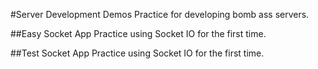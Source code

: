 #Server Development Demos
	Practice for developing bomb ass servers.

##Easy Socket App
	Practice using Socket IO for the first time.

##Test Socket App
	Practice using Socket IO for the first time.